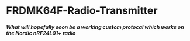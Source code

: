 # FRDMK64F-Radio-Transmitter

##### What will hopefully soon be a working custom protocal which works on the Nordic nRF24L01+ radio

